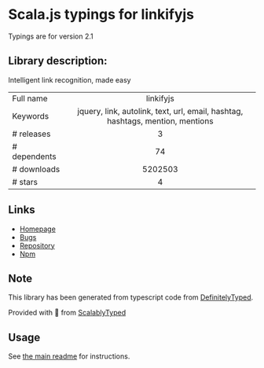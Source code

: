 
# Scala.js typings for linkifyjs

Typings are for version 2.1

## Library description:
Intelligent link recognition, made easy

|                    |                 |
| ------------------ | :-------------: |
| Full name          | linkifyjs |
| Keywords           | jquery, link, autolink, text, url, email, hashtag, hashtags, mention, mentions |
| # releases         | 3 |
| # dependents       | 74 |
| # downloads        | 5202503 |
| # stars            | 4 |

## Links
- [Homepage](https://github.com/SoapBox/linkifyjs#readme)
- [Bugs](https://github.com/SoapBox/linkifyjs/issues)
- [Repository](https://github.com/SoapBox/linkifyjs)
- [Npm](https://www.npmjs.com/package/linkifyjs)
    


## Note
This library has been generated from typescript code from [DefinitelyTyped](https://definitelytyped.org).

Provided with :purple_heart: from [ScalablyTyped](https://github.com/oyvindberg/ScalablyTyped)

## Usage
See [the main readme](../../readme.md) for instructions.


